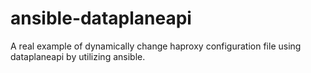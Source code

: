 # ansible-dataplaneapi
A real example of dynamically change haproxy configuration file using dataplaneapi by utilizing ansible.
